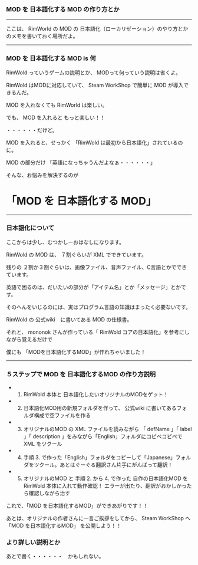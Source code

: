 ### MOD を 日本語化する MOD の作り方とか
---

ここは、 RimWorld の MOD の 日本語化（ローカリゼーション）のやり方とかのメモを書いておく場所だよ。


---
### MOD を 日本語化する MOD is 何

RimWold っていうゲームの説明とか、 MODって何っていう説明は省くよ。

RimWold はMODに対応していて、 Steam WorkShop で簡単に MOD が導入できるんだ。

MOD を入れなくても RimWorld は楽しい。

でも、 MOD を入れると もっと楽しい！！

・・・・・・だけど。

MOD を入れると、せっかく 「RimWold は最初から日本語化」されているのに。

MOD の部分だけ 「英語になっちゃうんだよなぁ・・・・・・」

そんな、お悩みを解決するのが

# 「MOD を 日本語化する MOD」

---
### 日本語化について

ここからは少し、むつかしーおはなしになります。

RimWold の MOD は、 ７割ぐらいが XML でできています。

残りの ２割か３割ぐらいは、画像ファイル、音声ファイル、C言語とかでできています。

英語で困るのは、だいたいの部分が「アイテム名」とか「メッセージ」とかです。

そのへんをいじるのには、実はプログラム言語の知識はまったく必要ないです。

RimWold の 公式wiki　に書いてある MOD の仕様書。

それと、 mononok さんが作っている「 RimWold コアの日本語化」を参考にしながら覚えるだけで

僕にも 「MODを日本語化するMOD」が作れちゃいました！

---
### ５ステップで MOD を 日本語化するMOD の作り方説明

- 1. RimWold 本体と 日本語化したいオリジナルのMODをゲット！
- 2. 日本語化MOD用の新規フォルダを作って、 公式wiki に書いてあるフォルダ構成で空ファイルを作る
- 3. オリジナルのMOD の XML ファイルを読みながら 「 defName 」「 label 」「 description 」をみながら「English」フォルダにコピペコピペで XML をツクール
- 4. 手順 3. で作った「English」フォルダをコピーして「Japanese」フォルダをツクール。あとはぐーぐる翻訳さん片手にがんばって翻訳！
- 5. オリジナルのMOD と 手順 2. から 4. で作った 自作の日本語化MOD を RimWold 本体に入れて動作確認！ エラーが出たり、翻訳がおかしかったら確認しながら治す


これで、「MOD を日本語化するMOD」ができあがりです！！

あとは、オリジナルの作者さんに一言ご挨拶をしてから、 Steam WorkShop へ「MOD を日本語化するMOD」 を公開しよう！！


### より詳しい説明とか

あとで書く・・・・・・　かもしれない。
